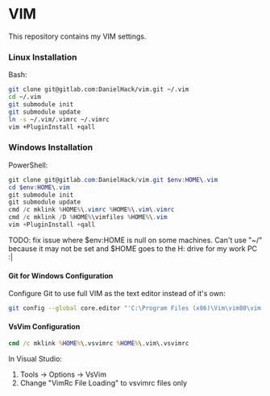 # VIM
This repository contains my VIM settings.
### Linux Installation
Bash:
```sh
git clone git@gitlab.com:DanielHack/vim.git ~/.vim
cd ~/.vim
git submodule init
git submodule update
ln -s ~/.vim/.vimrc ~/.vimrc
vim +PluginInstall +qall
```

### Windows Installation
PowerShell:
```powershell
git clone git@gitlab.com:DanielHack/vim.git $env:HOME\.vim
cd $env:HOME\.vim
git submodule init
git submodule update
cmd /c mklink %HOME%\.vimrc %HOME%\.vim\.vimrc
cmd /c mklink /D %HOME%\vimfiles %HOME%\.vim
vim +PluginInstall +qall
```

TODO: fix issue where $env:HOME is null on some machines. Can't use "~/" because it may not be set and $HOME goes to the H: drive for my work PC :|

#### Git for Windows Configuration
Configure Git to use full VIM as the text editor instead of it's own:
```sh
git config --global core.editor "'C:\Program Files (x86)\Vim\vim80\vim.exe' -f -i NONE"
```

#### VsVim Configuration
```cmd
cmd /c mklink %HOME%\.vsvimrc %HOME%\.vim\.vsvimrc
```
In Visual Studio:
1. Tools -> Options -> VsVim
2. Change "VimRc File Loading" to vsvimrc files only
